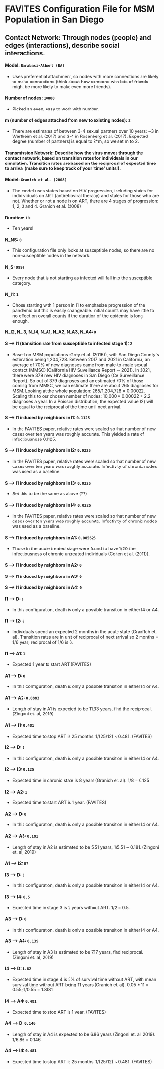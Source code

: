 # FAVITES Configuration File for MSM Population in San Diego

## Contact Network: Through nodes (people) and edges (interactions), describe social interactions.
#### Model: `Barabasi-Albert (BA)`
- Uses preferential attachment, so nodes with more connections are likely to make connections (think about how someone with lots of friends might be more likely to make even more friends).
#### Number of nodes: `10000`
- Picked an even, easy to work with number.
#### m (number of edges attached from new to existing nodes): `2`
- There are estimates of between 3-4 sexual partners over 10 years: ~3 in Wertheim et al. (2017) and 3-4 in Rosenberg et al. (2017). Expected degree (number of partners) is equal to 2*m, so we set m to 2.

#### Transmission Network: Describe how the virus moves through the contact network, based on transition rates for individuals in our simulation. Transition rates are based on the reciprocal of expected time to arrival (make sure to keep track of your 'time' units!).
#### Model: `Granich et al. (2008)`
- The model uses states based on HIV progression, including states for indidividuals on ART (antiretroviral therapy) and states for those who are not. Whether or not a node is on ART, there are 4 stages of progression: 1, 2, 3 and 4. Granich et al. (2008)
#### Duration: `10`
- Ten years!
#### N_NS: `0`
- This configuration file only looks at susceptible nodes, so there are no non-susceptible nodes in the network.
#### N_S: `9999`
- Every node that is not starting as infected will fall into the susceptible category.
#### N_I1: `1`
- Chose starting with 1 person in I1 to emphasize progression of the pandemic but this is easily changeable. Initial counts may have little to no effect on overall counts if the duration of the epidemic is long enough.
#### N_I2, N_I3, N_I4, N_A1, N_A2, N_A3, N_A4: `0`
#### S --> I1 (transition rate from susceptible to infected stage 1): `2`
- Based on MSM populations (Grey et al. (2016)), with San Diego County's estimation being 1,204,728. Between 2017 and 2021 in California, an average of 70% of new diagnoses came from male-to-male sexual contact (MMSC) (California HIV Suveillance Report -- 2021). In 2021, there were 379 new HIV diagnoses in San Diego (CA Surveillance Report). So out of 379 diagnoses and an estimated 70% of those coming from MMSC, we can estimate there are about 265 diagnoses for MSM. Looking at the whole population: 265/1,204,728 = 0.00022. Scaling this to our chosen number of nodes: 10,000 * 0.00022 = 2.2 diagnoses a year. In a Poisson distribution, the expected value (2) will be equal to the reciprocal of the time until next arrival.
#### S --> I1 induced by neighbors in I1: `0.1125`
- In the FAVITES paper, relative rates were scaled so that number of new cases over ten years was roughly accurate. This yielded a rate of infectiousness 0.1125.
#### S --> I1 induced by neighbors in I2: `0.0225`
- In the FAVITES paper, relative rates were scaled so that number of new cases over ten years was roughly accurate. Infectivity of chronic nodes was used as a baseline.
#### S --> I1 induced by neighbors in I3: `0.0225`
- Set this to be the same as above (??)
#### S --> I1 induced by neighbors in I4: `0.0225`
- In the FAVITES paper, relative rates were scaled so that number of new cases over ten years was roughly accurate. Infectivity of chronic nodes was used as a baseline.
#### S --> I1 induced by neighbors in A1: `0.005625`
- Those in the acute treated stage were found to have 1/20 the infectiousness of chronic untreated individuals (Cohen et al. (2011)).
#### S --> I1 induced by neighbors in A2: `0`
#### S --> I1 induced by neighbors in A3: `0`
#### S --> I1 induced by neighbors in A4: `0`
#### I1 --> D: `0`
- In this configuration, death is only a possible transition in either I4 or A4. 
#### I1 --> I2: `6`
- Individuals spend an expected 2 months in the acute state (Grani1ch et. al). Transition rates are in unit of reciprocal of next arrival so 2 months = 1/6 year; reciprocal of 1/6 is 6.
#### I1 --> A1: `1`
- Expected 1 year to start ART (FAVITES)
#### A1 --> D: `0`
- In this configuration, death is only a possible transition in either I4 or A4. 
#### A1 --> A2: `0.0883`
- Length of stay in A1 is expected to be 11.33 years, find the reciprocal. (Zingoni et. al, 2019)
#### A1 --> I1: `0.481`
- Expected time to stop ART is 25 months. 1/(25/12) ~ 0.481. (FAVITES)
#### I2 --> D: `0`
- In this configuration, death is only a possible transition in either I4 or A4. 
#### I2 --> I3: `0.125`
- Expected time in chronic state is 8 years (Granich et. al). 1/8 = 0.125
#### I2 --> A2: `1`
- Expected time to start ART is 1 year. (FAVITES)
#### A2 --> D: `0`
- In this configuration, death is only a possible transition in either I4 or A4. 
#### A2 --> A3: `0.181`
- Length of stay in A2 is estimated to be 5.51 years, 1/5.51 ~ 0.181. (Zingoni et. al, 2019)
#### A1 --> I2: `0?`
#### I3 --> D: `0`
- In this configuration, death is only a possible transition in either I4 or A4.
#### I3 --> I4: `0.5`
- Expected time in stage 3 is 2 years without ART. 1/2 = 0.5.
#### A3 --> D: `0`
- In this configuration, death is only a possible transition in either I4 or A4. 
#### A3 --> A4: `0.139`
- Length of stay in A3 is estimated to be 7.17 years, find reciprocal. (Zingoni et. al, 2019)
#### I4 --> D: `1.82`
- Expected time in stage 4 is 5% of survival time without ART, with mean survival time without ART being 11 years (Granich et. al). 0.05 * 11 = 0.55; 1/0.55 = 1.8181
#### I4 --> A4: `0.481`
- Expected time to stop ART is 1 year. (FAVITES)
#### A4 --> D: `0.146`
- Length of stay in A4 is expected to be 6.86 years (Zingoni et. al, 2019). 1/6.86 = 0.146
#### A4 --> I4: `0.481`
- Expected time to stop ART is 25 months. 1/(25/12) ~ 0.481. (FAVITES)


